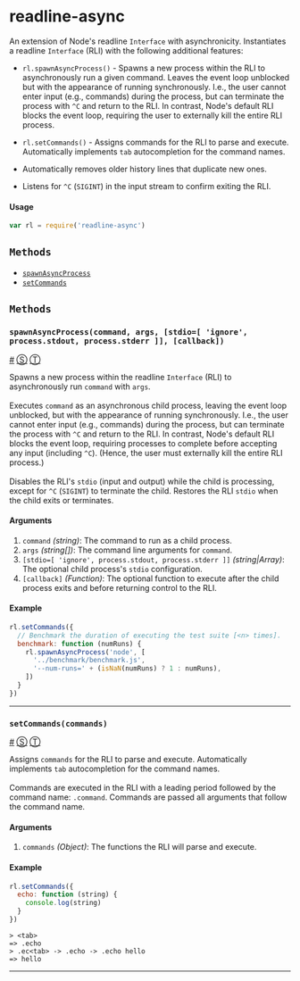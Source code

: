 # readline-async

An extension of Node's readline `Interface` with asynchronicity.
Instantiates a readline `Interface` (RLI) with the following additional features:

- `rl.spawnAsyncProcess()` - Spawns a new process within the RLI to asynchronously run a given command. Leaves the event loop unblocked but with the appearance of running synchronously. I.e., the user cannot enter input (e.g., commands) during the process, but can terminate the process with `^C` and return to the RLI. In contrast, Node's default RLI blocks the event loop, requiring the user to externally kill the entire RLI process.

- `rl.setCommands()` - Assigns commands for the RLI to parse and execute. Automatically implements `tab` autocompletion for the command names.

- Automatically removes older history lines that duplicate new ones.

- Listens for `^C` (`SIGINT`) in the input stream to confirm exiting the RLI.

#### Usage
```javascript
var rl = require('readline-async')
```

<!-- div class="toc-container" -->

<!-- div -->

## `Methods`
* <a href="#spawnAsyncProcess">`spawnAsyncProcess`</a>
* <a href="#setCommands">`setCommands`</a>

<!-- /div -->

<!-- /div -->

<!-- div class="doc-container" -->

<!-- div -->

## `Methods`

<!-- div -->

### <a id="spawnAsyncProcess"></a>`spawnAsyncProcess(command, args, [stdio=[ 'ignore', process.stdout, process.stderr ]], [callback])`
<a href="#spawnAsyncProcess">#</a> [&#x24C8;](git+https://github.com/DannyNemer/readline-async.git#L91 "View in source") [&#x24C9;][1]

Spawns a new process within the readline `Interface` (RLI) to asynchronously run `command` with `args`.
<br>
<br>
Executes `command` as an asynchronous child process, leaving the event loop unblocked, but with the appearance of running synchronously. I.e., the user cannot enter input (e.g., commands) during the process, but can terminate the process with `^C` and return to the RLI. In contrast, Node's default RLI blocks the event loop, requiring processes to complete before accepting any input (including `^C`). (Hence, the user must externally kill the entire RLI process.)
<br>
<br>
Disables the RLI's `stdio` (input and output) while the child is processing, except for `^C` (`SIGINT`) to terminate the child. Restores the RLI `stdio` when the child exits or terminates.

#### Arguments
1. `command` *(string)*: The command to run as a child process.
2. `args` *(string&#91;&#93;)*: The command line arguments for `command`.
3. `[stdio=[ 'ignore', process.stdout, process.stderr ]]` *(string|Array)*: The optional child process's `stdio` configuration.
4. `[callback]` *(Function)*: The optional function to execute after the child process exits and before returning control to the RLI.

#### Example
```js
rl.setCommands({
  // Benchmark the duration of executing the test suite [<n> times].
  benchmark: function (numRuns) {
    rl.spawnAsyncProcess('node', [
      '../benchmark/benchmark.js',
      '--num-runs=' + (isNaN(numRuns) ? 1 : numRuns),
    ])
  }
})
```
* * *

<!-- /div -->

<!-- div -->

### <a id="setCommands"></a>`setCommands(commands)`
<a href="#setCommands">#</a> [&#x24C8;](git+https://github.com/DannyNemer/readline-async.git#L180 "View in source") [&#x24C9;][1]

Assigns `commands` for the RLI to parse and execute. Automatically implements `tab` autocompletion for the command names.
<br>
<br>
Commands are executed in the RLI with a leading period followed by the command name: `.command`. Commands are passed all arguments that follow the command name.

#### Arguments
1. `commands` *(Object)*: The functions the RLI will parse and execute.

#### Example
```js
rl.setCommands({
  echo: function (string) {
    console.log(string)
  }
})
```
```
> <tab>
=> .echo
> .ec<tab> -> .echo -> .echo hello
=> hello
```
* * *

<!-- /div -->

<!-- /div -->

<!-- /div -->

 [1]: #methods "Jump back to the TOC."

